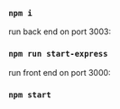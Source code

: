 ### `npm i`

run back end on port 3003:

### `npm run start-express`

run front end on port 3000:

### `npm start`
